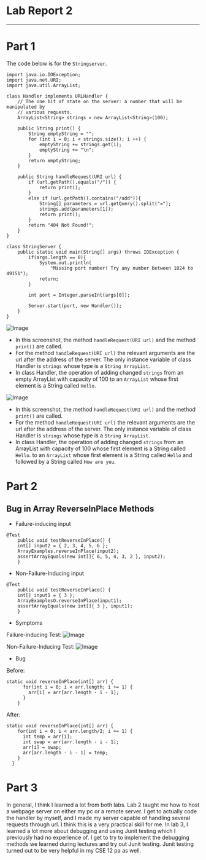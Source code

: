 # Lab Report 2
---
# Part 1
The code below is for the `Stringserver`.
```
import java.io.IOException;
import java.net.URI;
import java.util.ArrayList;

class Handler implements URLHandler {
    // The one bit of state on the server: a number that will be manipulated by
    // various requests.
    ArrayList<String> strings = new ArrayList<String>(100);

    public String print() {
        String emptyString = "";
        for (int i = 0; i < strings.size(); i ++) {
            emptyString += strings.get(i);
            emptyString += "\n";
        }
        return emptyString;
    }

    public String handleRequest(URI url) { 
        if (url.getPath().equals("/")) {
            return print();
        }
        else if (url.getPath().contains("/add")){
            String[] parameters = url.getQuery().split("=");
            strings.add(parameters[1]);
            return print();
        }
        return "404 Not Found!";
    }
}

class StringServer {
    public static void main(String[] args) throws IOException {
        if(args.length == 0){
            System.out.println(
                "Missing port number! Try any number between 1024 to 49151");
            return;
        }

        int port = Integer.parseInt(args[0]);

        Server.start(port, new Handler());
    }
}
```
![Image](vscode1.png)
* In this screenshot, the method `handleRequest(URI url)` and the method `print()` are called.
* For the method `handleRequest(URI url)` the relevant arguments are the url after the address of the server. The only instance variable of class Handler is `strings` whose type is a `String ArrayList`.
* In class Handler, the operation of adding changed `strings` from an empty ArrayList with capacity of 100 to an `ArrayList` whose first element is a String called `Hello`.

![Image](vscode1.png)

* In this screenshot, the method `handleRequest(URI url)` and the method `print()` are called.
* For the method `handleRequest(URI url)` the relevant arguments are the url after the address of the server. The only instance variable of class Handler is `strings` whose type is a `String ArrayList`.
* In class Handler, the operation of adding changed `strings` from an ArrayList with capacity of 100 whose first element is a String called `Hello`. to an `ArrayList` whose first element is a String called `Hello` and followed by a String called `How are you`.

# Part 2
## Bug in Array ReverseInPlace Methods
* Failure-inducing input
```
@Test 
    public void testReverseInPlace() {
    int[] input2 = { 2, 3, 4, 5, 6 };
    ArrayExamples.reverseInPlace(input2);
    assertArrayEquals(new int[]{ 6, 5, 4, 3, 2 }, input2);
    }
```
* Non-Failure-Inducing input
```
@Test 
    public void testReverseInPlace() {
    int[] input1 = { 3 };
    ArrayExamplesO.reverseInPlace(input1);
    assertArrayEquals(new int[]{ 3 }, input1);
    }
```

* Symptoms

Failure-inducing Test:
![Image](vscode1.png)

Non-Failure-Inducing Test:
![Image](vscode1.png)

* Bug

Before:
```
static void reverseInPlace(int[] arr) {
      for(int i = 0; i < arr.length; i += 1) {
        arr[i] = arr[arr.length - i - 1];
      }
    }
```

After:
```
static void reverseInPlace(int[] arr) {
    for(int i = 0; i < arr.length/2; i += 1) {
      int temp = arr[i];
      int swap = arr[arr.length - i - 1];
      arr[i] = swap;
      arr[arr.length - i - 1] = temp;
    }
  }
```

# Part 3
In general, I think I learned a lot from both labs. Lab 2 taught me how to host a webpage server on either my pc or a remote server. I get to actually code the handler by myself, and I made my server capable of handling several requests through url. I think this is a very practical skill for me. In lab 3, I learned a lot more about debugging and using Junit testing which I previously had no experience of. I get to try to implement the debugging methods we learned during lectures and try out Junit testing. Junit testing turned out to be very helpful in my CSE 12 pa as well.
